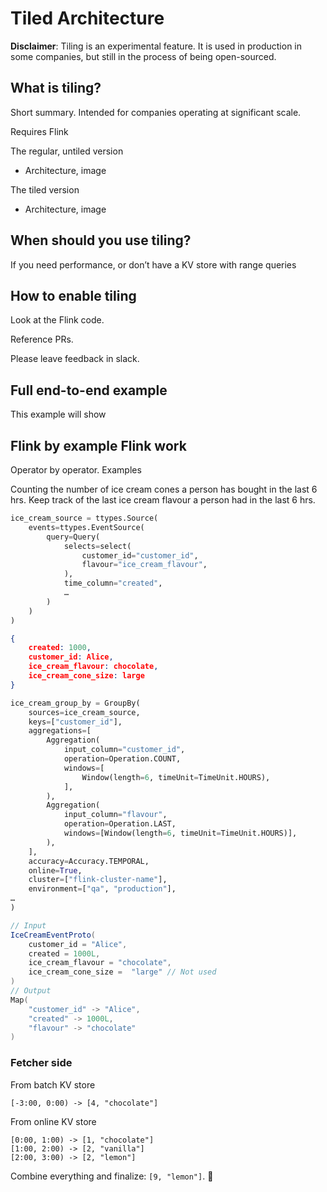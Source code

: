 
# Tiled Architecture

**Disclaimer**: Tiling is an experimental feature. It is used in production in some companies, but still in the process of being open-sourced.

## What is tiling?

Short summary. Intended for companies operating at significant scale.

Requires Flink

The regular, untiled version
- Architecture, image

The tiled version
- Architecture, image

## When should you use tiling?

If you need performance, or don’t have a KV store with range queries


## How to enable tiling

Look at the Flink code.

Reference PRs.


Please leave feedback in slack.

## Full end-to-end example

This example will show 

## Flink by example Flink work

Operator by operator. Examples

Counting the number of ice cream cones a person has bought in the last 6 hrs.
Keep track of the last ice cream flavour a person had in the last 6 hrs.


```python
ice_cream_source = ttypes.Source(
    events=ttypes.EventSource(
        query=Query(
            selects=select(
                customer_id="customer_id",
                flavour="ice_cream_flavour",
            ),
            time_column="created",
            …
        )
    )
)
```

```json
{
    created: 1000,
    customer_id: Alice,
    ice_cream_flavour: chocolate,
    ice_cream_cone_size: large
}
```

```python
ice_cream_group_by = GroupBy(
    sources=ice_cream_source,
    keys=["customer_id"],
    aggregations=[
        Aggregation(
            input_column="customer_id",
            operation=Operation.COUNT,
            windows=[
                Window(length=6, timeUnit=TimeUnit.HOURS),
            ],
        ),
        Aggregation(
            input_column="flavour",
            operation=Operation.LAST,
            windows=[Window(length=6, timeUnit=TimeUnit.HOURS)],
        ),
    ],
    accuracy=Accuracy.TEMPORAL,
    online=True,
    cluster=["flink-cluster-name"],
    environment=["qa", "production"],
…
)
```

```scala
// Input
IceCreamEventProto(
    customer_id = "Alice",
    created = 1000L,
    ice_cream_flavour = "chocolate",
    ice_cream_cone_size =  "large" // Not used 
)
// Output
Map(
    "customer_id" -> "Alice",
    "created" -> 1000L,
    "flavour" -> "chocolate"
)
```

### Fetcher side

From batch KV store
```
[-3:00, 0:00) -> [4, "chocolate"]
```
From online KV store
```
[0:00, 1:00) -> [1, "chocolate"]
[1:00, 2:00) -> [2, "vanilla"]
[2:00, 3:00) -> [2, "lemon"]
```
Combine everything and finalize: `[9, "lemon"]`. 🎉

